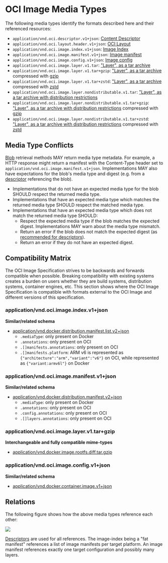 # OCI Image Media Types

The following media types identify the formats described here and their referenced resources:

- `application/vnd.oci.descriptor.v1+json`: [Content Descriptor](descriptor.md)
- `application/vnd.oci.layout.header.v1+json`: [OCI Layout](image-layout.md#oci-layout-file)
- `application/vnd.oci.image.index.v1+json`: [Image Index](image-index.md)
- `application/vnd.oci.image.manifest.v1+json`: [Image manifest](manifest.md#image-manifest)
- `application/vnd.oci.image.config.v1+json`: [Image config](config.md)
- `application/vnd.oci.image.layer.v1.tar`: ["Layer", as a tar archive](layer.md)
- `application/vnd.oci.image.layer.v1.tar+gzip`: ["Layer", as a tar archive](layer.md#gzip-media-types) compressed with [gzip][rfc1952]
- `application/vnd.oci.image.layer.v1.tar+zstd`: ["Layer", as a tar archive](layer.md#zstd-media-types) compressed with [zstd][rfc8478]
- `application/vnd.oci.image.layer.nondistributable.v1.tar`: ["Layer", as a tar archive with distribution restrictions](layer.md#non-distributable-layers)
- `application/vnd.oci.image.layer.nondistributable.v1.tar+gzip`: ["Layer", as a tar archive with distribution restrictions](layer.md#gzip-media-types) compressed with [gzip][rfc1952]
- `application/vnd.oci.image.layer.nondistributable.v1.tar+zstd`: ["Layer", as a tar archive with distribution restrictions](layer.md#zstd-media-types) compressed with [zstd][rfc8478]

## Media Type Conflicts

[Blob](image-layout.md) retrieval methods MAY return media type metadata.
For example, a HTTP response might return a manifest with the Content-Type header set to `application/vnd.oci.image.manifest.v1+json`.
Implementations MAY also have expectations for the blob's media type and digest (e.g. from a [descriptor](descriptor.md) referencing the blob).

* Implementations that do not have an expected media type for the blob SHOULD respect the returned media type.
* Implementations that have an expected media type which matches the returned media type SHOULD respect the matched media type.
* Implementations that have an expected media type which does not match the returned media type SHOULD:
    * Respect the expected media type if the blob matches the expected digest.
      Implementations MAY warn about the media type mismatch.
    * Return an error if the blob does not match the expected digest (as [recommended for descriptors](descriptor.md#properties)).
    * Return an error if they do not have an expected digest.

## Compatibility Matrix

The OCI Image Specification strives to be backwards and forwards compatible when possible.
Breaking compatibility with existing systems creates a burden on users whether they are build systems, distribution systems, container engines, etc.
This section shows where the OCI Image Specification is compatible with formats external to the OCI Image and different versions of this specification.

### application/vnd.oci.image.index.v1+json

**Similar/related schema**

- [application/vnd.docker.distribution.manifest.list.v2+json](https://github.com/docker/distribution/blob/master/docs/spec/manifest-v2-2.md#manifest-list)
  - `.mediaType`: only present on Docker
  - `.annotations`: only present on OCI
  - `.[]manifests.annotations`: only present on OCI
  - `.[]manifests.platform`: ARM v6 is represented as `{"architecture":"arm","variant":"v6"}` on OCI, while represented as `{"variant:armv6l"}` on Docker

### application/vnd.oci.image.manifest.v1+json

**Similar/related schema**

- [application/vnd.docker.distribution.manifest.v2+json](https://github.com/docker/distribution/blob/master/docs/spec/manifest-v2-2.md#image-manifest-field-descriptions)
  - `.mediaType`: only present on Docker
  - `.annotations`: only present on OCI
  - `.config.annotations`: only present on OCI
  - `.[]layers.annotations`: only present on OCI

### application/vnd.oci.image.layer.v1.tar+gzip

**Interchangeable and fully compatible mime-types**

- [application/vnd.docker.image.rootfs.diff.tar.gzip](https://github.com/docker/docker/blob/master/image/spec/v1.md#creating-an-image-filesystem-changeset)

### application/vnd.oci.image.config.v1+json

**Similar/related schema**

- [application/vnd.docker.container.image.v1+json](https://github.com/docker/docker/blob/master/image/spec/v1.md#image-json-description)

## Relations

The following figure shows how the above media types reference each other:

![](img/media-types.png)

[Descriptors](descriptor.md) are used for all references.
The image-index being a "fat manifest" references a list of image manifests per target platform. An image manifest references exactly one target configuration and possibly many layers.

[rfc1952]: https://tools.ietf.org/html/rfc1952
[rfc8478]: https://tools.ietf.org/html/rfc8478

